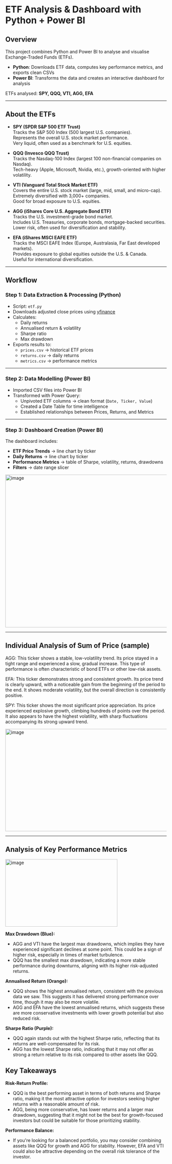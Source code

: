 # ETF Analysis & Dashboard with Python + Power BI  

##  Overview  
This project combines Python and Power BI to analyse and visualise Exchange-Traded Funds (ETFs).  

- **Python**: Downloads ETF data, computes key performance metrics, and exports clean CSVs  
- **Power BI**: Transforms the data and creates an interactive dashboard for analysis  

ETFs analysed: **SPY, QQQ, VTI, AGG, EFA**  

---
##  About the ETFs  
- **SPY (SPDR S&P 500 ETF Trust)**  
  Tracks the S&P 500 Index (500 largest U.S. companies).  
  Represents the overall U.S. stock market performance.  
  Very liquid, often used as a benchmark for U.S. equities.  

- **QQQ (Invesco QQQ Trust)**  
  Tracks the Nasdaq-100 Index (largest 100 non-financial companies on Nasdaq).  
  Tech-heavy (Apple, Microsoft, Nvidia, etc.), growth-oriented with higher volatility.  

- **VTI (Vanguard Total Stock Market ETF)**  
  Covers the entire U.S. stock market (large, mid, small, and micro-cap).  
  Extremely diversified with 3,000+ companies.  
  Good for broad exposure to U.S. equities.  

- **AGG (iShares Core U.S. Aggregate Bond ETF)**  
  Tracks the U.S. investment-grade bond market.  
  Includes U.S. Treasuries, corporate bonds, mortgage-backed securities.  
  Lower risk, often used for diversification and stability.  

- **EFA (iShares MSCI EAFE ETF)**  
  Tracks the MSCI EAFE Index (Europe, Australasia, Far East developed markets).  
  Provides exposure to global equities outside the U.S. & Canada.  
  Useful for international diversification.  

---

## Workflow  

###  Step 1: Data Extraction & Processing (Python)  
- Script: `etf.py`  
- Downloads adjusted close prices using [yfinance](https://github.com/ranaroussi/yfinance)  
- Calculates:  
  - Daily returns  
  - Annualised return & volatility  
  - Sharpe ratio  
  - Max drawdown  
- Exports results to:  
  - `prices.csv` → historical ETF prices  
  - `returns.csv` → daily returns  
  - `metrics.csv` → performance metrics  

---

###  Step 2: Data Modelling (Power BI)  
- Imported CSV files into Power BI  
- Transformed with Power Query:  
  - Unpivoted ETF columns → clean format (`Date, Ticker, Value`)  
  - Created a Date Table for time intelligence  
  - Established relationships between Prices, Returns, and Metrics
 
---

###  Step 3: Dashboard Creation (Power BI)  
The dashboard includes:  
- **ETF Price Trends** → line chart by ticker  
- **Daily Returns** → line chart by ticker 
- **Performance Metrics** → table of Sharpe, volatility, returns, drawdowns  
- **Filters** → date range slicer 



<img width="842" height="476" alt="image" src="https://github.com/user-attachments/assets/ba60928f-5154-4d59-85ef-2a71d4554422" />

---

## Individual Analysis of Sum of Price (sample)

AGG: This ticker shows a stable, low-volatility trend. Its price stayed in a tight range and experienced a slow, gradual increase. This type of performance is often characteristic of bond ETFs or other low-risk assets.

EFA: This ticker demonstrates strong and consistent growth. Its price trend is clearly upward, with a noticeable gain from the beginning of the period to the end. It shows moderate volatility, but the overall direction is consistently positive.

SPY: This ticker shows the most significant price appreciation. Its price experienced explosive growth, climbing hundreds of points over the period. It also appears to have the highest volatility, with sharp fluctuations accompanying its strong upward trend.

<img width="931" height="319" alt="image" src="https://github.com/user-attachments/assets/ced234f8-3d30-4aea-bdde-78cca35e6f2e" />

---

## Analysis of Key Performance Metrics
<img width="350" height="210" alt="image" src="https://github.com/user-attachments/assets/4c4f0df4-4753-46ed-9110-c546d961657f" />


**Max Drawdown (Blue):**
- AGG and VTI have the largest max drawdowns, which implies they have experienced significant declines at some point. This could be a sign of higher risk, especially in times of market turbulence.
- QQQ has the smallest max drawdown, indicating a more stable performance during downturns, aligning with its higher risk-adjusted returns.

**Annualised Return (Orange):**
- QQQ shows the highest annualised return, consistent with the previous data we saw. This suggests it has delivered strong performance over time, though it may also be more volatile.
- AGG and EFA have the lowest annualised returns, which suggests these are more conservative investments with lower growth potential but also reduced risk.

**Sharpe Ratio (Purple):**
- QQQ again stands out with the highest Sharpe ratio, reflecting that its returns are well-compensated for its risk.
- AGG has the lowest Sharpe ratio, indicating that it may not offer as strong a return relative to its risk compared to other assets like QQQ.

## Key Takeaways

**Risk-Return Profile:**
- QQQ is the best performing asset in terms of both returns and Sharpe ratio, making it the most attractive option for investors seeking higher returns with a reasonable amount of risk.
- AGG, being more conservative, has lower returns and a larger max drawdown, suggesting that it might not be the best for growth-focused investors but could be suitable for those prioritizing stability.

**Performance Balance:**
- If you're looking for a balanced portfolio, you may consider combining assets like QQQ for growth and AGG for stability. However, EFA and VTI could also be attractive depending on the overall risk tolerance of the investor.



